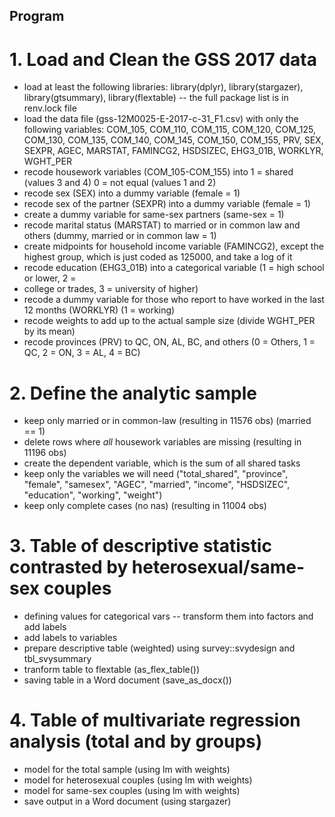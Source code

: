 ## Program


# 1. Load and Clean the GSS 2017 data

 - load at least the following libraries: library(dplyr), library(stargazer), library(gtsummary), library(flextable) -- the full package list is in renv.lock file
 - load the data file (gss-12M0025-E-2017-c-31_F1.csv) with only the following variables: COM_105, COM_110, COM_115, COM_120, COM_125, COM_130, COM_135, COM_140, COM_145, COM_150, COM_155, PRV, SEX, SEXPR, AGEC, MARSTAT, FAMINCG2, HSDSIZEC, EHG3_01B, WORKLYR, WGHT_PER
 - recode housework variables (COM_105-COM_155) into 1 = shared (values 3 and 4) 0 = not equal (values 1 and 2)
 - recode sex (SEX) into a dummy variable (female = 1)
 - recode sex of the partner (SEXPR) into a dummy variable (female = 1)
 - create a dummy variable for same-sex partners (same-sex = 1)
 - recode marital status (MARSTAT) to married or in common law and others (dummy, married or in common law = 1)
 - create midpoints for household income variable (FAMINCG2), except the highest group, which is just coded as 125000, and take a log of it
 - recode education (EHG3_01B) into a categorical variable (1 = high school or lower, 2 = 
 - college or trades, 3 = university of higher)
 - recode a dummy variable for those who report to have worked in the last 12 months (WORKLYR) (1 = working)
 - recode weights to add up to the actual sample size (divide WGHT_PER by its mean)
 - recode provinces (PRV) to QC, ON, AL, BC, and others (0 = Others, 1 = QC, 2 = ON, 3 = AL, 4 = BC)

# 2. Define the analytic sample

 -  keep only married or in common-law (resulting in 11576 obs) (married == 1)
 -  delete rows where *all* housework variables are missing (resulting in 11196 obs)
 -  create the dependent variable, which is the sum of all shared tasks
 -  keep only the variables we will need ("total_shared", "province", "female", "samesex", "AGEC", "married",
           "income", "HSDSIZEC", "education", "working", "weight")
 -  keep only complete cases (no nas) (resulting in 11004 obs)


# 3. Table of descriptive statistic contrasted by heterosexual/same-sex couples

 -  defining values for categorical vars -- transform them into factors and add labels 
 -  add labels to variables 
 -  prepare descriptive table (weighted) using survey::svydesign and tbl_svysummary
 -  tranform table to flextable (as_flex_table())
 -  saving table in a Word document (save_as_docx())

# 4. Table of multivariate regression analysis (total and by groups)

 -  model for the total sample (using lm with weights)
 -  model for heterosexual couples (using lm with weights)
 -  model for same-sex couples (using lm with weights)
 -  save output in a Word document (using stargazer)
